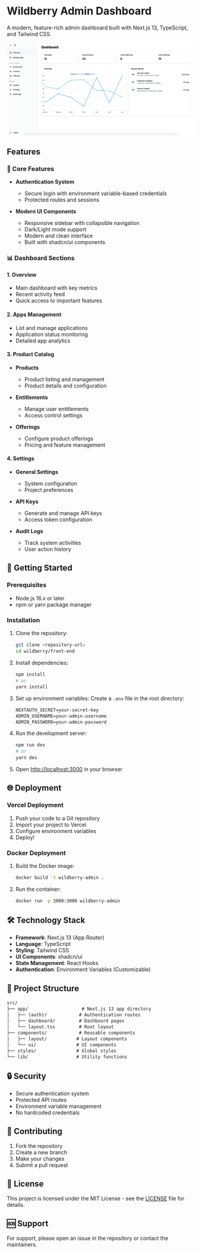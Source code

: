 # Wildberry Admin Dashboard

A modern, feature-rich admin dashboard built with Next.js 13, TypeScript, and Tailwind CSS.

![Dashboard Preview](./Dashboard.png)

## Features

### 🎯 Core Features

- **Authentication System**
  - Secure login with environment variable-based credentials
  - Protected routes and sessions

- **Modern UI Components**
  - Responsive sidebar with collapsible navigation
  - Dark/Light mode support
  - Modern and clean interface
  - Built with shadcn/ui components

### 📊 Dashboard Sections

#### 1. Overview
- Main dashboard with key metrics
- Recent activity feed
- Quick access to important features

#### 2. Apps Management
- List and manage applications
- Application status monitoring
- Detailed app analytics

#### 3. Product Catalog
- **Products**
  - Product listing and management
  - Product details and configuration
  
- **Entitlements**
  - Manage user entitlements
  - Access control settings
  
- **Offerings**
  - Configure product offerings
  - Pricing and feature management

#### 4. Settings
- **General Settings**
  - System configuration
  - Project preferences
  
- **API Keys**
  - Generate and manage API keys
  - Access token configuration
  
- **Audit Logs**
  - Track system activities
  - User action history

## 🚀 Getting Started

### Prerequisites
- Node.js 16.x or later
- npm or yarn package manager

### Installation

1. Clone the repository:
   ```bash
   git clone <repository-url>
   cd wildberry/front-end
   ```

2. Install dependencies:
   ```bash
   npm install
   # or
   yarn install
   ```

3. Set up environment variables:
   Create a `.env` file in the root directory:
   ```env
   NEXTAUTH_SECRET=your-secret-key
   ADMIN_USERNAME=your-admin-username
   ADMIN_PASSWORD=your-admin-password
   ```

4. Run the development server:
   ```bash
   npm run dev
   # or
   yarn dev
   ```

5. Open [http://localhost:3000](http://localhost:3000) in your browser

## 🌐 Deployment

### Vercel Deployment
1. Push your code to a Git repository
2. Import your project to Vercel
3. Configure environment variables
4. Deploy!

### Docker Deployment
1. Build the Docker image:
   ```bash
   docker build -t wildberry-admin .
   ```

2. Run the container:
   ```bash
   docker run -p 3000:3000 wildberry-admin
   ```

## 🛠 Technology Stack

- **Framework**: Next.js 13 (App Router)
- **Language**: TypeScript
- **Styling**: Tailwind CSS
- **UI Components**: shadcn/ui
- **State Management**: React Hooks
- **Authentication**: Environment Variables (Customizable)

## 📁 Project Structure

```
src/
├── app/                    # Next.js 13 app directory
│   ├── (auth)/            # Authentication routes
│   ├── dashboard/         # Dashboard pages
│   └── layout.tsx         # Root layout
├── components/            # Reusable components
│   ├── layout/           # Layout components
│   └── ui/               # UI components
├── styles/               # Global styles
└── lib/                  # Utility functions
```

## 🔒 Security

- Secure authentication system
- Protected API routes
- Environment variable management
- No hardcoded credentials

## 🤝 Contributing

1. Fork the repository
2. Create a new branch
3. Make your changes
4. Submit a pull request

## 📝 License

This project is licensed under the MIT License - see the [LICENSE](LICENSE) file for details.

## 🆘 Support

For support, please open an issue in the repository or contact the maintainers.
